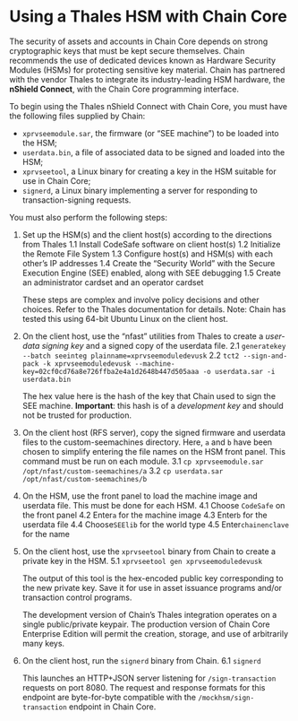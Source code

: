 # Using a Thales HSM with Chain Core

The security of assets and accounts in Chain Core depends on strong
cryptographic keys that must be kept secure themselves. Chain
recommends the use of dedicated devices known as Hardware Security
Modules (HSMs) for protecting sensitive key material. Chain has
partnered with the vendor Thales to integrate its industry-leading HSM
hardware, the **nShield Connect**, with the Chain Core programming
interface.

To begin using the Thales nShield Connect with Chain Core, you must
have the following files supplied by Chain:

- `xprvseemodule.sar`, the firmware (or “SEE machine”) to be loaded
  into the HSM;
- `userdata.bin`, a file of associated data to be signed and loaded
  into the HSM;
- `xprvseetool`, a Linux binary for creating a key in the HSM suitable
  for use in Chain Core;
- `signerd`, a Linux binary implementing a server for responding to
  transaction-signing requests.
  
You must also perform the following steps:

1. Set up the HSM(s) and the client host(s) according to the
   directions from Thales
   1.1 Install CodeSafe software on client host(s)
   1.2 Initialize the Remote File System
   1.3 Configure host(s) and HSM(s) with each other’s IP addresses
   1.4 Create the “Security World” with the Secure Execution Engine
     (SEE) enabled, along with SEE debugging
   1.5 Create an administrator cardset and an operator cardset

   These steps are complex and involve policy decisions and other
   choices.  Refer to the Thales documentation for details.  Note:
   Chain has tested this using 64-bit Ubuntu Linux on the client host.

2. On the client host, use the “nfast” utilities from Thales to create
   a _user-data signing key_ and a signed copy of the userdata file.
   2.1 `generatekey --batch seeinteg plainname=xprvseemoduledevusk`
   2.2 `tct2 --sign-and-pack -k xprvseemoduledevusk --machine-key=02cf0cd76a8e726ffba2e4a1d2648b447d505aaa -o userdata.sar -i userdata.bin`
   
   The hex value here is the hash of the key that Chain used to sign
   the SEE machine. **Important**: this hash is of a _development key_ and
   should not be trusted for production.
   
3. On the client host (RFS server), copy the signed firmware and userdata files to the custom-seemachines directory. 
   Here, `a` and `b` have been chosen to simplify entering the file names on the HSM front panel. 
   This command must be run on each module.
   3.1 `cp xprvseemodule.sar /opt/nfast/custom-seemachines/a`
   3.2 `cp userdata.sar /opt/nfast/custom-seemachines/b`

4. On the HSM, use the front panel to load the machine image and userdata file. 
   This must be done for each HSM.
   4.1 Choose `CodeSafe` on the front panel 
   4.2 Enter`a` for the machine image 
   4.3 Enter`b` for the userdata file
   4.4 Choose`SEElib` for the world type
   4.5 Enter`chainenclave` for the name

5. On the client host, use the `xprvseetool` binary from Chain to
   create a private key in the HSM.
   5.1 `xprvseetool gen xprvseemoduledevusk`

   The output of this tool is the hex-encoded public key corresponding
   to the new private key. Save it for use in asset issuance programs
   and/or transaction control programs.

   The development version of Chain’s Thales integration operates on a
   single public/private keypair. The production version of Chain Core
   Enterprise Edition will permit the creation, storage, and use of
   arbitrarily many keys.

6. On the client host, run the `signerd` binary from Chain.
   6.1 `signerd`
   
   This launches an HTTP+JSON server listening for `/sign-transaction`
   requests on port 8080. The request and response formats for this
   endpoint are byte-for-byte compatible with the
   `/mockhsm/sign-transaction` endpoint in Chain Core.

